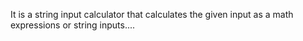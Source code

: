 It is  a string input calculator that calculates the given input as a math expressions or string inputs....
